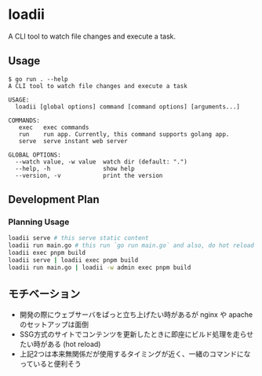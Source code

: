 # loadii
A CLI tool to watch file changes and execute a task.

## Usage
```console
$ go run . --help
A CLI tool to watch file changes and execute a task

USAGE:
  loadii [global options] command [command options] [arguments...]

COMMANDS:
   exec   exec commands
   run    run app. Currently, this command supports golang app.
   serve  serve instant web server

GLOBAL OPTIONS:
  --watch value, -w value  watch dir (default: ".")
  --help, -h               show help
  --version, -v            print the version
```

## Development Plan
### Planning Usage
```bash
loadii serve # this serve static content
loadii run main.go # this run `go run main.go` and also, do hot reload
loadii exec pnpm build
loadii serve | loadii exec pnpm build
loadii run main.go | loadii -w admin exec pnpm build
```

## モチベーション
- 開発の際にウェブサーバをぱっと立ち上げたい時があるが nginx や apache のセットアップは面倒
- SSG方式のサイトでコンテンツを更新したときに即座にビルド処理を走らせたい時がある (hot reload)
- 上記2つは本来無関係だが使用するタイミングが近く、一緒のコマンドになっていると便利そう
